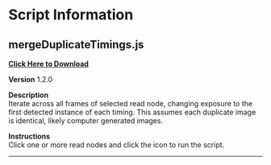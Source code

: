 # Script Information

## mergeDuplicateTimings.js

<!-- <img src="script-icons/mergeDuplicateTimings.png" width="35" height="35"> -->

[**Click Here to Download**](https://github.com/bob-ross27/toonboom/blob/master/dist/mergeDuplicateTimings.zip)

**Version** 1.2.0

**Description**  
 Iterate across all frames of selected read node, changing exposure to the first detected instance of each timing. This assumes each duplicate image is identical, likely computer generated images.

**Instructions**  
 Click one or more read nodes and click the icon to run the script.

---
